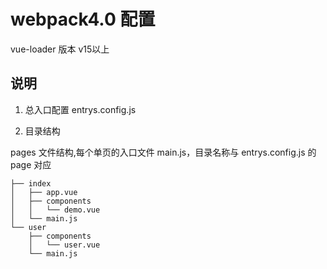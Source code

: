# webpack4.0 配置

vue-loader 版本 v15以上

## 说明

1. 总入口配置 entrys.config.js


2. 目录结构

pages 文件结构,每个单页的入口文件 main.js，目录名称与 entrys.config.js 的 page 对应

```
├── index
│   ├── app.vue
│   ├── components
│   │   └── demo.vue
│   └── main.js
└── user
    ├── components
    │   └── user.vue
    └── main.js
```
